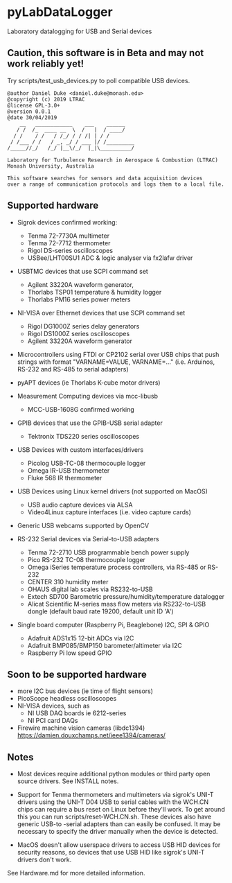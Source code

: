 # pyLabDataLogger
Laboratory datalogging for USB and Serial devices

## Caution, this software is in Beta and may not work reliably yet!
Try scripts/test_usb_devices.py to poll compatible USB devices.

    @author Daniel Duke <daniel.duke@monash.edu>
    @copyright (c) 2019 LTRAC
    @license GPL-3.0+
    @version 0.0.1
    @date 30/04/2019
        __   ____________    ___    ______    
       / /  /_  ____ __  \  /   |  / ____/    
      / /    / /   / /_/ / / /| | / /         
     / /___ / /   / _, _/ / ___ |/ /_________ 
    /_____//_/   /_/ |__\/_/  |_|\__________/ 

    Laboratory for Turbulence Research in Aerospace & Combustion (LTRAC)
    Monash University, Australia

    This software searches for sensors and data acquisition devices
    over a range of communication protocols and logs them to a local file.

## Supported hardware

- Sigrok devices
     confirmed working:
    - Tenma 72-7730A multimeter
    - Tenma 72-7712 thermometer
    - Rigol DS-series oscilloscopes
    - USBee/LHT00SU1 ADC & logic analyser via fx2lafw driver

- USBTMC devices that use SCPI command set
    - Agilent 33220A waveform generator,
    - Thorlabs TSP01 temperature & humidity logger
    - Thorlabs PM16 series power meters

- NI-VISA over Ethernet devices that use SCPI command set
    - Rigol DG1000Z series delay generators
    - Rigol DS1000Z series oscilloscopes
    - Agilent 33220A waveform generator

- Microcontrollers using FTDI or CP2102 serial over USB chips
       that push strings with format "VARNAME=VALUE, VARNAME=..."
       (i.e. Arduinos, RS-232 and RS-485 to serial adapters)

- pyAPT devices (ie Thorlabs K-cube motor drivers)

- Measurement Computing devices via mcc-libusb
    - MCC-USB-1608G confirmed working

- GPIB devices that use the GPIB-USB serial adapter
    - Tektronix TDS220 series oscilloscopes

- USB Devices with custom interfaces/drivers
    - Picolog USB-TC-08 thermocouple logger
    - Omega IR-USB thermometer 
    - Fluke 568 IR thermometer
    
- USB Devices using Linux kernel drivers (not supported on MacOS)
    - USB audio capture devices via ALSA
    - Video4Linux capture interfaces (i.e. video capture cards)

- Generic USB webcams supported by OpenCV

- RS-232 Serial devices via Serial-to-USB adapters
    - Tenma 72-2710 USB programmable bench power supply
    - Pico RS-232 TC-08 thermocouple logger
    - Omega iSeries temperature process controllers, via RS-485 or RS-232
    - CENTER 310 humidity meter
    - OHAUS digital lab scales via RS232-to-USB
    - Extech SD700 Barometric pressure/humidity/temperature datalogger
    - Alicat Scientific M-series mass flow meters via RS232-to-USB dongle
      (default baud rate 19200, default unit ID 'A')

- Single board computer (Raspberry Pi, Beaglebone) I2C, SPI & GPIO
    - Adafruit ADS1x15 12-bit ADCs via I2C
    - Adafruit BMP085/BMP150 barometer/altimeter via I2C
    - Raspberry Pi low speed GPIO

## Soon to be supported hardware

- more I2C bus devices (ie time of flight sensors)
- PicoScope headless oscilloscopes
- NI-VISA devices, such as
    - NI USB DAQ boards ie 6212-series
    - NI PCI card DAQs
- Firewire machine vision cameras (libdc1394)
  https://damien.douxchamps.net/ieee1394/cameras/

## Notes
- Most devices require additional python modules or third party open source
  drivers. See INSTALL notes.

- Support for Tenma thermometers and multimeters via sigrok's UNI-T drivers
  using the UNI-T D04 USB to serial cables with the WCH.CN chips can require
  a bus reset on Linux before they'll work. To get around this
  you can run scripts/reset-WCH.CN.sh. These devices also have generic USB-to
  -serial adapters than can easily be confused. It may be necessary to specify
  the driver manually when the device is detected.

- MacOS doesn't allow userspace drivers to access USB HID devices for security
  reasons, so devices that use USB HID like sigrok's UNI-T drivers don't work.

See Hardware.md for more detailed information.
